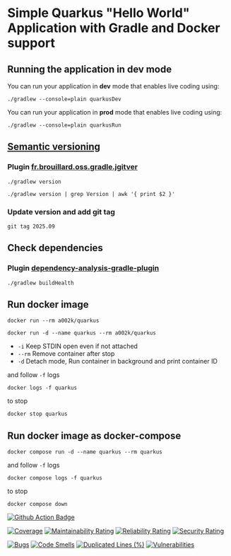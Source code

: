# Simple Quarkus "Hello World" Application with Gradle and Docker support

## Running the application in dev mode

You can run your application in **dev** mode that enables live coding using:

```shell script
./gradlew --console=plain quarkusDev
```

You can run your application in **prod** mode that enables live coding using:

```shell script
./gradlew --console=plain quarkusRun
```

## [Semantic versioning](https://zoltanaltfatter.com/2020/04/10/semantic-versioning-with-jgitver/)

### Plugin [fr.brouillard.oss.gradle.jgitver](https://github.com/jgitver/gradle-jgitver-plugin)

```shell
./gradlew version
```

```shell
./gradlew version | grep Version | awk '{ print $2 }'
```

### Update version and add git tag

```shell
git tag 2025.09
```

## Check dependencies

### Plugin [dependency-analysis-gradle-plugin](https://github.com/autonomousapps/dependency-analysis-gradle-plugin)

```shell
./gradlew buildHealth
```

## Run docker image

```shell
docker run --rm a002k/quarkus
```

```shell
docker run -d --name quarkus --rm a002k/quarkus
```

- ```-i``` Keep STDIN open even if not attached
- ```--rm``` Remove container after stop
- ```-d``` Detach mode, Run container in background and print container ID

and follow ```-f``` logs

```shell
docker logs -f quarkus
```

to stop

```shell
docker stop quarkus
```

## Run docker image as docker-compose

```shell
docker compose run -d --name quarkus --rm quarkus
```

and follow ```-f``` logs

```shell
docker compose logs -f quarkus
```

to stop

```shell
docker compose down
```

[![Github Action Badge](https://github.com/ak-git/Quarkus/actions/workflows/actions.yml/badge.svg)](https://github.com/ak-git/SimpleApp/actions/workflows/actions.yml/badge.svg)

[![Coverage](https://sonarcloud.io/api/project_badges/measure?project=ak-git_Quarkus&metric=coverage)](https://sonarcloud.io/summary/new_code?id=ak-git_Quarkus)
[![Maintainability Rating](https://sonarcloud.io/api/project_badges/measure?project=ak-git_Quarkus&metric=sqale_rating)](https://sonarcloud.io/summary/new_code?id=ak-git_Quarkus)
[![Reliability Rating](https://sonarcloud.io/api/project_badges/measure?project=ak-git_Quarkus&metric=reliability_rating)](https://sonarcloud.io/summary/new_code?id=ak-git_Quarkus)
[![Security Rating](https://sonarcloud.io/api/project_badges/measure?project=ak-git_Quarkus&metric=security_rating)](https://sonarcloud.io/summary/new_code?id=ak-git_Quarkus)

[![Bugs](https://sonarcloud.io/api/project_badges/measure?project=ak-git_Quarkus&metric=bugs)](https://sonarcloud.io/summary/new_code?id=ak-git_Quarkus)
[![Code Smells](https://sonarcloud.io/api/project_badges/measure?project=ak-git_Quarkus&metric=code_smells)](https://sonarcloud.io/summary/new_code?id=ak-git_Quarkus)
[![Duplicated Lines (%)](https://sonarcloud.io/api/project_badges/measure?project=ak-git_Quarkus&metric=duplicated_lines_density)](https://sonarcloud.io/summary/new_code?id=ak-git_Quarkus)
[![Vulnerabilities](https://sonarcloud.io/api/project_badges/measure?project=ak-git_Quarkus&metric=vulnerabilities)](https://sonarcloud.io/summary/new_code?id=ak-git_Quarkus)
